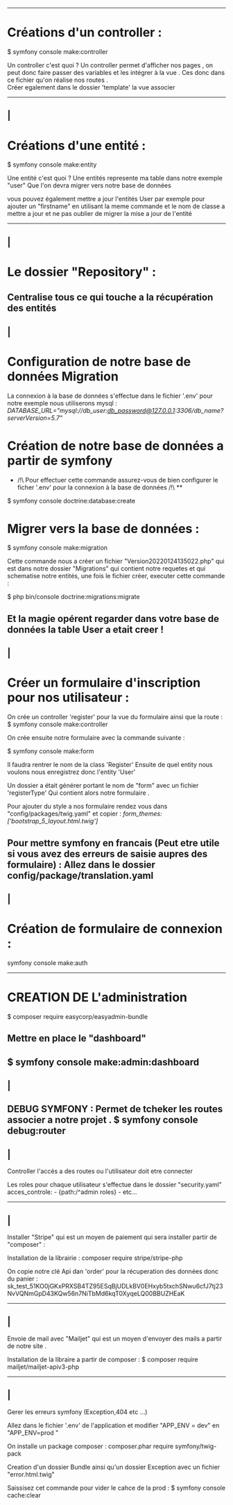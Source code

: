 --------------------------------------------
# Créations d'un controller : 
$ symfony console make:controller

Un controller c'est quoi ? 
Un controller permet d'afficher nos pages , on peut donc faire passer des variables et les intégrer à la vue .
Ces donc dans ce fichier qu'on réalise nos routes .  
Créer egalement dans le dossier 'template' la vue associer

--------------------------------------------
|
--------------------------------------------
# Créations d'une entité : 
$ symfony console make:entity 

Une entité c'est quoi ? 
Une entités represente ma table dans notre exemple "user" 
Que l'on devra migrer vers notre base de données 

vous pouvez également mettre a jour l'entités User par exemple pour ajouter
un "firstname" en utilisant la meme commande et le nom de classe a mettre a jour
et ne pas oublier de migrer la mise a jour de l'entité 

--------------------------------------------
|
--------------------------------------------
# Le dossier "Repository" :
Centralise tous ce qui touche a la récupération des entités 
--------------------------------------------
|
--------------------------------------------
# Configuration de notre base de données Migration 
La connexion à la base de données s'effectue dans le fichier '.env' pour notre exemple nous utiliserons mysql : 
*DATABASE_URL="mysql://db_user:db_password@127.0.0.1:3306/db_name?serverVersion=5.7"*

# Création de notre base de données a partir de symfony 
* /!\ Pour effectuer cette commande assurez-vous de bien configurer le ficher '.env' pour la connexion à la base de données  /!\ **

$  symfony console doctrine:database:create

# Migrer vers la base de données : 
$  symfony console make:migration

Cette commande nous a créer un fichier "Version20220124135022.php" qui est dans notre dossier "Migrations" qui contient notre requetes et qui schematise notre entités, une fois le fichier créer, executer cette commande : 

$ php bin/console doctrine:migrations:migrate

Et la magie opérent regarder dans votre base de données la table User a etait creer ! 
--------------------------------------------
|
--------------------------------------------
# Créer un formulaire d'inscription pour nos utilisateur : 

On crée un controller 'register' pour la vue du formulaire ainsi que la route : 
$ symfony console make:controller 

On crée ensuite notre formulaire avec la commande suivante : 

$ symfony console make:form 

Il faudra rentrer le nom de la class  'Register' 
Ensuite de quel entity nous voulons nous enregistrez donc l'entity 'User'

Un dossier a était générer portant le nom de "form" avec un fichier 'registerType'
Qui contient alors notre formulaire . 


Pour ajouter du style a nos formulaire rendez vous dans "config/packages/twig.yaml"
et copier  : 
*form_themes: ['bootstrap_5_layout.html.twig']*

Pour mettre symfony en francais (Peut etre utile si vous avez des erreurs de saisie aupres des formulaire) : 
Allez dans le dossier config/package/translation.yaml
--------------------------------------------
|
--------------------------------------------
# Création de formulaire de connexion :

symfony console make:auth

--------------------------------------------
# CREATION DE L'administration 

$ composer require easycorp/easyadmin-bundle

Mettre en place le "dashboard" 
-
$ symfony console make:admin:dashboard 
--------------------------------------------
|
--------------------------------------------
DEBUG SYMFONY : 
Permet de tcheker les routes associer a notre projet . 
$  symfony console debug:router
--------------------------------------------
|
--------------------------------------------
 Controller l'accés a des routes ou l'utilisateur doit etre connecter 

Les roles pour chaque utilisateur s'effectue dans le dossier "security.yaml" 
acces_controle:
        - {path:/^admin roles}
        - etc...


--------------------------------------------
|
--------------------------------------------
Installer "Stripe" qui est un moyen de paiement qui sera installer partir de "composer" : 

Installation de la librairie : 
composer require stripe/stripe-php

On copie notre clé Api dan 'order' pour la récuperation des données donc du panier : 
sk_test_51KO0jGKxPRXSB4TZ95ESqBjUDLkBV0EHxyb5txchSNwu6cfJ7tj23NvVQNmGpD43KQw56n7NiTbMd6kqT0XyqeLQ00BBUZHEaK

--------------------------------------------
|
--------------------------------------------

Envoie de mail avec "Mailjet" qui est un moyen d'envoyer des mails a partir de notre site . 

Installation de la libraire a partir de composer :
$ composer require mailjet/mailjet-apiv3-php 

--------------------------------------------
|
--------------------------------------------
Gerer les erreurs symfony (Exception,404 etc ...)

Allez dans le fichier '.env' de l'application et modifier "APP_ENV = dev" en "APP_ENV=prod "

On installe un package composer : 
composer.phar require symfony/twig-pack

Creation d'un dossier Bundle ainsi qu'un dossier Exception avec un fichier "error.html.twig"


Saissisez cet commande pour vider le cahce de la prod :
$ symfony console cache:clear
















